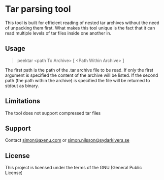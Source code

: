 # Tar parsing tool
This tool is built for efficient reading of nested tar archives without the need of unpacking them first. What makes this tool unique is the fact that it can read multiple levels of tar files inside one another in.

## Usage
> peektar &lt;path To Archive> [ &lt;Path Within Archive> ]

The first path is the path of the .tar archive file to be read. If only the first argument is specified the content of the archive will be listed. If the second path (the path within the archive) is specified the file will be returned to stdout as binary.

## Limitations
The tool does not support compressed tar files

## Support
Contact simon@axenu.com or simon.nilsson@sydarkivera.se

## License
This project is licensed under the terms of the GNU (General Public License)
